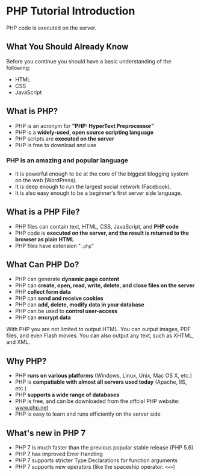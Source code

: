 # PHP Tutorial Introduction

PHP code is executed on the server.

## What You Should Already Know

Before you continue you should have a basic understanding of the following:

* HTML
* CSS
* JavaScript

## What is PHP?

* PHP is an acronym for **"PHP: HyperText Preprocessor"**
* PHP is a **widely-used, open source scripting language**
* PHP scripts are **executed on the server**
* PHP is free to download and use

### PHP is an amazing and popular language

* It is powerful enough to be at the core of the biggest blogging system on the web (WordPress).
* It is deep enough to run the largest social network (Facebook).
* It is also easy enough to be a beginner's first server side language.

## What is a PHP File?

* PHP files can contain text, HTML, CSS, JavaScript, and **PHP code**
* PHP code is **executed on the server, and the result is returned to the browser as plain HTML**
* PHP files have extension "`.php`"

## What Can PHP Do?

* PHP can generate **dynamic page content**
* PHP can **create, open, read, write, delete, and close files on the server**
* PHP **collect form data**
* PHP can **send and receive cookies**
* PHP can **add, delete, modify data in your database**
* PHP can be used to **control user-access**
* PHP can **encrypt data**

With PHP you are not limited to output HTML. You can output images, PDF files, and even Flash movies. You can also output any text, such as XHTML, and XML.

## Why PHP?

* PHP **runs on various platforms** (Windows, Linux, Unix, Mac OS X, etc.)
* PHP is **compatiable with almost all servers used today** (Apache, IIS, etc.)
* PHP **supports a wide range of databases**
* PHP is free, and can be downloaded from the offcial PHP website: www.php.net
* PHP is easy to learn and runs efficiently on the server side

## What's new in PHP 7

* PHP 7 is much faster than the previous popular stable release (PHP 5.6)
* PHP 7 has improved Error Handling
* PHP 7 supports stricter Type Declarations for function arguments
* PHP 7 supports new operators (like the spaceship operator: `<=>`)
